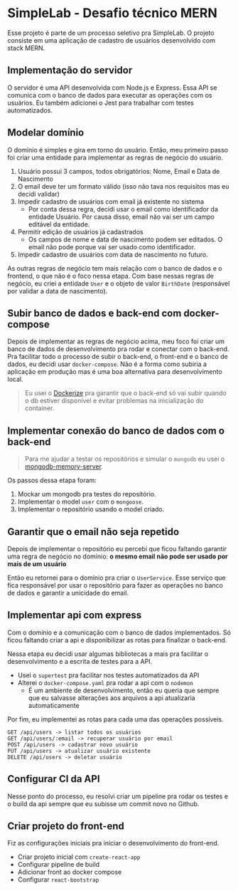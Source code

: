 # SimpleLab - Desafio técnico MERN

Esse projeto é parte de um processo seletivo pra SimpleLab. O projeto consiste em uma aplicação de cadastro de usuários desenvolvido com stack MERN.

## Implementação do servidor

O servidor é uma API desenvolvida com Node.js e Express. Essa API se comunica com o banco de dados para executar as operações com os usuários. Eu também adicionei o Jest para trabalhar com testes automatizados.

## Modelar domínio

O domínio é simples e gira em torno do usuário. Então, meu primeiro passo foi criar uma entidade para implementar as regras de negócio do usuário.

1. Usuário possui 3 campos, todos obrigatórios: Nome, Email e Data de Nascimento
2. O email deve ter um formato válido (isso não tava nos requisitos mas eu decidi validar)
3. Impedir cadastro de usuários com email já existente no sistema
   - Por conta dessa regra, decidi usar o email como identificador da entidade Usuário. Por causa disso, email não vai ser um campo editável da entidade.
4. Permitir edição de usuários já cadastrados
   - Os campos de nome e data de nascimento podem ser editados. O email não pode porque vai ser usado como identificador.
5. Impedir cadastro de usuários com data de nascimento no futuro.

As outras regras de negócio tem mais relação com o banco de dados e o frontend, o que não é o foco nessa etapa. Com base nessas regras de negócio, eu criei a entidade `User` e o objeto de valor `BirthDate` (responsável por validar a data de nascimento).

## Subir banco de dados e back-end com docker-compose

Depois de implementar as regras de negócio acima, meu foco foi criar um banco de dados de desenvolvimento pra rodar e conectar com o back-end. Pra facilitar todo o processo de subir o back-end, o front-end e o banco de dados, eu decidi usar `docker-compose`. Não é a forma como subiria a aplicação em produção mas é uma boa alternativa para desenvolvimento local.

> Eu usei o [Dockerize](https://github.com/jwilder/dockerize) pra garantir que o back-end só vai subir quando o db estiver disponível e evitar problemas na inicialização do container.

## Implementar conexão do banco de dados com o back-end

> Para me ajudar a testar os repositórios e simular o `mongodb` eu usei o [mongodb-memory-server](https://www.npmjs.com/package/mongodb-memory-server).

Os passos dessa etapa foram:

1. Mockar um mongodb pra testes do repositório.
2. Implementar o model `user` com o `mongoose`.
3. Implementar o repositório usando o model criado.

## Garantir que o email não seja repetido

Depois de implementar o repositório eu percebi que ficou faltando garantir uma regra de negócio no domínio: **o mesmo email não pode ser usado por mais de um usuário**

Então eu retornei para o domínio pra criar o `UserService`. Esse serviço que fica responsável por usar o repositório para fazer as operações no banco de dados e garantir a unicidade do email.

## Implementar api com express

Com o domínio e a comunicação com o banco de dados implementados. Só ficou faltando criar a api e disponibilizar as rotas para finalizar o back-end.

Nessa etapa eu decidi usar algumas bibliotecas a mais pra facilitar o desenvolvimento e a escrita de testes para a API.

- Usei o `supertest` pra facilitar nos testes automatizados da API
- Alterei o `docker-compose.yaml` pra rodar a api com o `nodemon`
  - É um ambiente de desenvolvimento, então eu queria que sempre que eu salvasse alterações aos arquivos a api atualizaria automaticamente

Por fim, eu implementei as rotas para cada uma das operações possíveis.

```
GET /api/users -> listar todos os usuários
GET /api/users/:email -> recuperar usuário por email
POST /api/users -> cadastrar novo usuário
PUT /api/users -> atualizar usuário existente
DELETE /api/users -> deletar usuário
```

## Configurar CI da API

Nesse ponto do processo, eu resolvi criar um pipeline pra rodar os testes e o build da api sempre que eu subisse um commit novo no Github.

## Criar projeto do front-end

Fiz as configurações iniciais pra iniciar o desenvolvimento do front-end.

- Criar projeto inicial com `create-react-app`
- Configurar pipeline de build
- Adicionar front ao docker compose
- Configurar `react-bootstrap`
